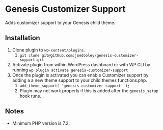 # Genesis Customizer Support
Adds customizer support to your Genesis child theme.

## Installation

1. Clone plugin to `wp-content/plugins`.
	1. `git clone git@github.com:joedooley/genesis-customizer-support.git`
1. Activate plugin from within WordPress dashboard or with WP CLI by running
`wp plugin activate genesis-customizer-support`
1. Once the plugin is activated you can enable Customizer support by adding a
a new theme support to your child themes functions.php.
	1. `add_theme_support( 'genesis-customizer-support' );`
	1. Plugin may not work properly if this is added after the 
	`genesis_setup` hook runs.

## Notes
- Minimum PHP version is 7.2.
